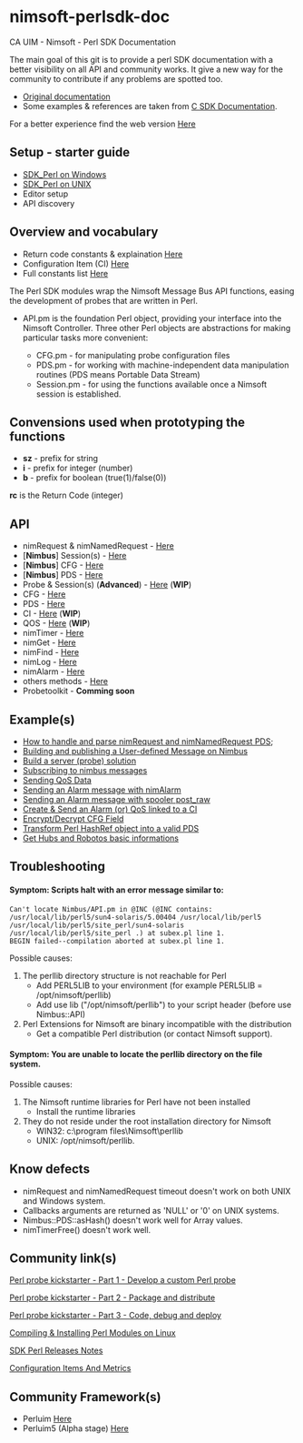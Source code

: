 # nimsoft-perlsdk-doc
CA UIM - Nimsoft - Perl SDK Documentation

The main goal of this git is to provide a perl SDK documentation with a better visibility on all API and community works. It give a new way for the community to contribute if any problems are spotted too.

- [Original documentation](http://docs.nimsoft.com/prodhelp/en_US/Monitor/SDK/PerlSDK/index.htm?toc.htm?2186383.html)
- Some examples & references are taken from [C SDK Documentation](https://docops.ca.com/ca-unified-infrastructure-management/8-47/en/files/347300187/347300188/1/1469586972064/C+SDK+Reference-1.pdf).

For a better experience find the web version [Here](https://uim-community.github.io/Perl-SDK/)

## Setup - starter guide

- [SDK_Perl on Windows](starterguide/windows.md)
- [SDK_Perl on UNIX](starterguide/unix.md)
- Editor setup
- API discovery

## Overview and vocabulary

- Return code constants & explaination [Here](return_code.md)
- Configuration Item (CI) [Here](configuration_item.md)
- Full constants list [Here](constants.md)

The Perl SDK modules wrap the Nimsoft Message Bus API functions, easing the development of probes that are written in Perl.

- API.pm is the foundation Perl object, providing your interface into the Nimsoft Controller. Three other Perl objects are abstractions for making particular tasks more convenient:

   - CFG.pm - for manipulating probe configuration files
   - PDS.pm - for working with machine-independent data manipulation routines (PDS means Portable Data Stream)
   - Session.pm - for using the functions available once a Nimsoft session is established.
   
## Convensions used when prototyping the functions
  - **sz** - prefix for string
  - **i**  - prefix for integer (number)
  - **b**  - prefix for boolean (true(1)/false(0))

**rc** is the Return Code (integer)

## API 

- nimRequest & nimNamedRequest - [Here](request.md)
- [**Nimbus**] Session(s) - [Here](server.md)
- [**Nimbus**] CFG - [Here](cfg_nimbus.md)
- [**Nimbus**] PDS - [Here](pds.md)
- Probe & Session(s) (**Advanced**) - [Here](probe.md) (**WIP**)
- CFG - [Here](cfg_cway.md)
- PDS - [Here](pds_cway.md)
- CI - [Here](nimCI.md) (**WIP**)
- QOS - [Here](nimQOS.md)  (**WIP**)
- nimTimer - [Here](timer.md)
- nimGet - [Here](nimGet.md)
- nimFind - [Here](search.md)
- nimLog - [Here](nimLog.md)
- nimAlarm - [Here](nimAlarm.md)
- others methods - [Here](util.md)
- Probetoolkit - **Comming soon**

## Example(s)

- [How to handle and parse nimRequest and nimNamedRequest PDS](examples/handlepds.md);
- [Building and publishing a User-defined Message on Nimbus](examples/publishing-user-message.md)
- [Build a server (probe) solution](examples/build-server.md)
- [Subscribing to nimbus messages](examples/subscribing_bus.md)
- [Sending QoS Data](examples/qos.md)
- [Sending an Alarm message with nimAlarm](examples/sending-alarm.md)
- [Sending an Alarm message with spooler post_raw](examples/sending-alarm_advanced.md)
- [Create & Send an Alarm (or) QoS linked to a CI](examples/ci.md)
- [Encrypt/Decrypt CFG Field](examples/encrypt-cfg-file.md)
- [Transform Perl HashRef object into a valid PDS](examples/hash-to-pds.md)
- [Get Hubs and Robotos basic informations](examples/callbacks.md)

## Troubleshooting 

#### Symptom: Scripts halt with an error message similar to:
```
Can't locate Nimbus/API.pm in @INC (@INC contains: /usr/local/lib/perl5/sun4-solaris/5.00404 /usr/local/lib/perl5 /usr/local/lib/perl5/site_perl/sun4-solaris /usr/local/lib/perl5/site_perl .) at subex.pl line 1.
BEGIN failed--compilation aborted at subex.pl line 1.
``` 

Possible causes:
1. The perllib directory structure is not reachable for Perl
   - Add PERL5LIB to your environment  (for example PERL5LIB = /opt/nimsoft/perllib)
   - Add use lib ("/opt/nimsoft/perllib") to your script header (before use Nimbus::API)
2. Perl Extensions for Nimsoft are binary incompatible with the distribution
   - Get a compatible Perl distribution (or contact Nimsoft support).

#### Symptom: You are unable to locate the perllib directory on the file system.

Possible causes:
1. The Nimsoft runtime libraries for Perl have not been installed
   - Install the runtime libraries
2. They do not reside under the root installation directory for Nimsoft
   - WIN32: c:\program files\Nimsoft\perllib
   - UNIX:    /opt/nimsoft/perllib.
   
## Know defects

- nimRequest and nimNamedRequest timeout doesn't work on both UNIX and Windows system.
- Callbacks arguments are returned as 'NULL' or '0' on UNIX systems.
- Nimbus::PDS::asHash() doesn't work well for Array values.
- nimTimerFree() doesn't work well.

## Community link(s)

[Perl probe kickstarter - Part 1 - Develop a custom Perl probe](https://communities.ca.com/docs/DOC-231172625)

[Perl probe kickstarter - Part 2 - Package and distribute](https://communities.ca.com/docs/DOC-231172657)

[Perl probe kickstarter - Part 3 - Code, debug and deploy](https://communities.ca.com/docs/DOC-231172784)

[Compiling & Installing Perl Modules on Linux](https://communities.ca.com/docs/DOC-231169163)

[SDK Perl Releases Notes](http://docs.nimsoft.com/prodhelp/en_US/Monitor/SDK/PerlSDK/ReleaseNotes/Perl%20SDK-2013%205.05.pdf)

[Configuration Items And Metrics](https://communities.ca.com/thread/241721931)

## Community Framework(s)

- Perluim [Here](https://github.com/fraxken/perluim)
- Perluim5 (Alpha stage) [Here](https://github.com/UIM-Community/perluim5)
